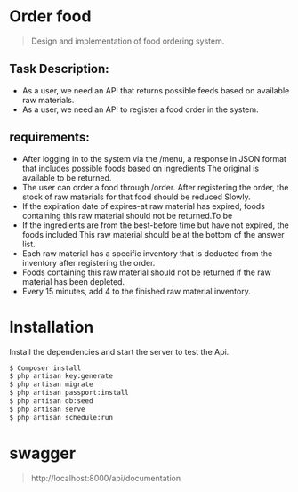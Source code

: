 # Order food 

> Design and implementation of food ordering system.

## Task Description:
  - As a user, we need an API that returns possible feeds based on available raw        materials.
  - As a user, we need an API to register a food order in the system.

## requirements:
  - After logging in to the system via the /menu, a response in JSON format that includes possible foods based on ingredients The original is available to be returned.
  - The user can order a food through /order. After registering the order, the stock of raw materials for that food should be reduced Slowly.
  - If the expiration date of expires-at raw material has expired, foods containing this raw material should not be returned.To be
  - If the ingredients are from the best-before time but have not expired, the foods included This raw material should be at the bottom of the answer list.
  - Each raw material has a specific inventory that is deducted from the inventory after registering the order.
  - Foods containing this raw material should not be returned if the raw material has been depleted.
  - Every 15 minutes, add 4 to the finished raw material inventory.

# Installation

Install the dependencies and start the server to test the Api.

```sh
$ Composer install
$ php artisan key:generate
$ php artisan migrate
$ php artisan passport:install
$ php artisan db:seed
$ php artisan serve
$ php artisan schedule:run
```


# swagger 

>http://localhost:8000/api/documentation
